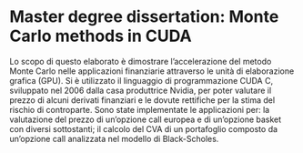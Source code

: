 # Master degree dissertation: Monte Carlo methods in CUDA

Lo scopo di questo elaborato è dimostrare l’accelerazione del metodo Monte Carlo
nelle applicazioni finanziarie attraverso le unità di elaborazione grafica (GPU). Si è
utilizzato il linguaggio di programmazione CUDA C, sviluppato nel 2006 dalla casa
produttrice Nvidia, per poter valutare il prezzo di alcuni derivati finanziari e le
dovute rettifiche per la stima del rischio di controparte. Sono state implementate le
applicazioni per: la valutazione del prezzo di un’opzione call europea e di un’opzione
basket con diversi sottostanti; il calcolo del CVA di un portafoglio composto
da un’opzione call analizzata nel modello di Black-Scholes.
